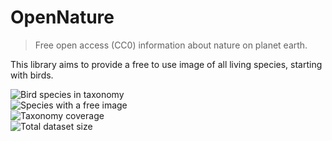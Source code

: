 # OpenNature
> Free open access (CC0) information about nature on planet earth.

This library aims to provide a free to use image of all living species, starting with birds.

<!-- DYNAMIC BADGES -->
<div><img alt="Bird species in taxonomy" src="https://img.shields.io/badge/Bird_species_in_taxonomy-10749_species-blue"></div>
<div><img alt="Species with a free image" src="https://img.shields.io/badge/Species_with_a_free_image-111_species-green"></div>
<div><img alt="Taxonomy coverage" src="https://img.shields.io/badge/Taxonomy_coverage-1.03%25-green"></div>
<div><img alt="Total dataset size" src="https://img.shields.io/badge/Total_dataset_size-7.05_MB-green"></div>
<!-- END DYNAMIC BADGES -->
